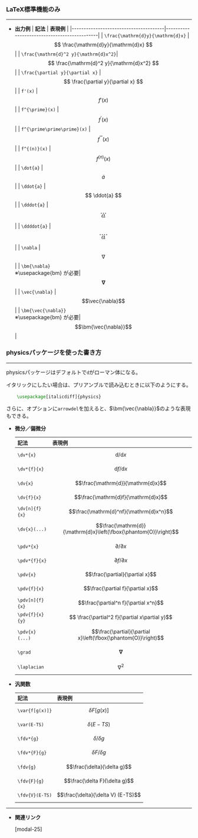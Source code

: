 <!--26-->
<!--微分記号-->

### LaTeX標準機能のみ
---

- **出力例**
    | **記法**                                  | **表現例**                                      |
    |---------------------------------------|---------------------------------------------|
    | `\frac{\mathrm{d}y}{\mathrm{d}x}`     | $$ \frac{\mathrm{d}y}{\mathrm{d}x} $$ |
    | `\frac{\mathrm{d}^2 y}{\mathrm{d}x^2}`| $$ \frac{\mathrm{d}^2 y}{\mathrm{d}x^2} $$ |
    | `\frac{\partial y}{\partial x}`       | $$ \frac{\partial y}{\partial x} $$ |
    | `f'(x)`                               | $$ f'(x) $$ |
    | `f^{\prime}(x)`                       | $$ f^{\prime}(x) $$ |
    | `f^{\prime\prime\prime}(x)`           | $$ f^{\prime\prime\prime}(x) $$ |
    | `f^{(n)}(x)`                          | $$ f^{(n)}(x) $$ |
    | `\dot{a}`                             | $$ \dot{a} $$ |
    | `\ddot{a}`                            | $$ \ddot{a} $$ |
    | `\dddot{a}`                           | <img  style="width: auto;height: 13px;margin: 1em auto;display: flex;" src="./diff/dddot.svg" alt="dddot"> |
    | `\ddddot{a}`                          | <img  style="width: auto;height: 13px;margin: 1em auto;display: flex;" src="./diff/ddddot.svg" alt="ddddot"> |
    | `\nabla`                          | $$\nabla$$ |
    | `\bm{\nabla}`<br>※\usepackage{bm} が必要| $$\bm{\nabla}$$ |
    | `\vec{\nabla}`                          | $$\vec{\nabla}$$ |
    | `\bm{\vec{\nabla}}`<br>※\usepackage{bm} が必要| $$\bm{\vec{\nabla}}$$ |


### **physicsパッケージを使った書き方**
---

physicsパッケージはデフォルトで`d`がローマン体になる。

イタリックにしたい場合は、プリアンブルで読み込むときに以下のようにする。

```latex
    \usepackage[italicdiff]{physics}
```

さらに、オプションに`arrowdel`を加えると、$\bm{\vec{\nabla}}$のような表現もできる。


- **微分／偏微分**

    | **記法** | **表現例**  |
    | --- | --- | 
    | `\dv*{x}` | $$\mathrm{d}/\mathrm{d}x$$ |
    | `\dv*{f}{x}` | $$\mathrm{d}f/\mathrm{d}x$$ |
    | `\dv{x}` | $$\frac{\mathrm{d}}{\mathrm{d}x}$$ |
    | `\dv{f}{x}` | $$\frac{\mathrm{d}f}{\mathrm{d}x}$$ |
    | `\dv[n]{f}{x}` | $$\frac{\mathrm{d}^nf}{\mathrm{d}x^n}$$ |
    | `\dv{x}(...)` | $$\frac{\mathrm{d}}{\mathrm{d}x}\left(\fbox{\phantom{O}}\right)$$ |
    | `\pdv*{x}` | $$\partial/\partial x$$ |
    | `\pdv*{f}{x}` | $$\partial f/\partial x$$ |
    | `\pdv{x}` | $$\frac{\partial}{\partial x}$$ |
    | `\pdv{f}{x}` | $$\frac{\partial f}{\partial x}$$ |
    | `\pdv[n]{f}{x}` | $$\frac{\partial^n f}{\partial x^n}$$ |
    | `\pdv{f}{x}{y}` | $$	\frac{\partial^2 f}{\partial x\partial y}$$ |
    | `\pdv{x}(...)` | $$\frac{\partial}{\partial x}\left(\fbox{\phantom{O}}\right)$$ |
    | `\grad` | $$\bm{\nabla}$$ |
    | `\laplacian` | $$\nabla^2$$ |

- **汎関数**

    | **記法** | **表現例**  |
    | --- | --- | 
    | `\var{f[g(x)]}` | $$\delta F[g(x)]$$ | 
    | `\var(E-TS)` | $$\delta (E-TS)$$ | 
    | `\fdv*{g}` | $$\delta/\delta g$$ | 
    | `\fdv*{F}{g}` | $$\delta F/\delta g$$ | 
    | `\fdv{g}` | $$\frac{\delta}{\delta g}$$ | 
    | `\fdv{F}{g}` | $$\frac{\delta F}{\delta g}$$ | 
    | `\fdv{V}(E-TS)` | $$\frac{\delta}{\delta V} (E-TS)$$ | 


---

- **関連リンク**

    <div class="related-link-wrapper">
      [modal-25]<!--積分記号-->
    </div>